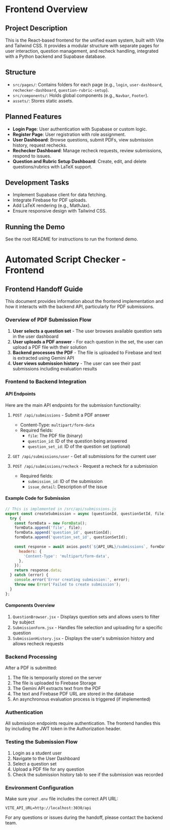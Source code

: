 # Frontend Overview

## Project Description
This is the React-based frontend for the unified exam system, built with Vite and Tailwind CSS. It provides a modular structure with separate pages for user interaction, question management, and recheck handling, integrated with a Python backend and Supabase database.

## Structure
- `src/pages/`: Contains folders for each page (e.g., `login`, `user-dashboard`, `rechecker-dashboard`, `question-rubric-setup`).
- `src/components/`: Holds global components (e.g., `Navbar`, `Footer`).
- `assets/`: Stores static assets.

## Planned Features
- **Login Page**: User authentication with Supabase or custom logic.
- **Register Page**: User registration with role assignment.
- **User Dashboard**: Browse questions, submit PDFs, view submission history, request rechecks.
- **Rechecker Dashboard**: Manage recheck requests, review submissions, respond to issues.
- **Question and Rubric Setup Dashboard**: Create, edit, and delete questions/rubrics with LaTeX support.

## Development Tasks
- Implement Supabase client for data fetching.
- Integrate Firebase for PDF uploads.
- Add LaTeX rendering (e.g., MathJax).
- Ensure responsive design with Tailwind CSS.

## Running the Demo
See the root README for instructions to run the frontend demo.

# Automated Script Checker - Frontend

## Frontend Handoff Guide

This document provides information about the frontend implementation and how it interacts with the backend API, particularly for PDF submissions.

### Overview of PDF Submission Flow

1. **User selects a question set** - The user browses available question sets in the user dashboard
2. **User uploads a PDF answer** - For each question in the set, the user can upload a PDF file with their solution
3. **Backend processes the PDF** - The file is uploaded to Firebase and text is extracted using Gemini API
4. **User views submission history** - The user can see their past submissions including evaluation results

### Frontend to Backend Integration

#### API Endpoints

Here are the main API endpoints for the submission functionality:

1. `POST /api/submissions` - Submit a PDF answer
   - Content-Type: `multipart/form-data`
   - Required fields:
     - `file`: The PDF file (binary)
     - `question_id`: ID of the question being answered
     - `question_set_id`: ID of the question set (optional)

2. `GET /api/submissions/user` - Get all submissions for the current user

3. `POST /api/submissions/recheck` - Request a recheck for a submission
   - Required fields:
     - `submission_id`: ID of the submission
     - `issue_detail`: Description of the issue

#### Example Code for Submission

```jsx
// This is implemented in /src/api/submissions.js
export const createSubmission = async (questionId, questionSetId, file) => {
  try {
    const formData = new FormData();
    formData.append('file', file);
    formData.append('question_id', questionId);
    formData.append('question_set_id', questionSetId);
    
    const response = await axios.post(`${API_URL}/submissions`, formData, {
      headers: {
        'Content-Type': 'multipart/form-data',
      },
    });
    return response.data;
  } catch (error) {
    console.error('Error creating submission:', error);
    throw new Error('Failed to create submission');
  }
};
```

#### Components Overview

1. `QuestionBrowser.jsx` - Displays question sets and allows users to filter by subject
2. `SubmissionForm.jsx` - Handles file selection and uploading for a specific question
3. `SubmissionHistory.jsx` - Displays the user's submission history and allows recheck requests

### Backend Processing

After a PDF is submitted:

1. The file is temporarily stored on the server
2. The file is uploaded to Firebase Storage
3. The Gemini API extracts text from the PDF
4. The text and Firebase PDF URL are stored in the database
5. An asynchronous evaluation process is triggered (if implemented)

### Authentication

All submission endpoints require authentication. The frontend handles this by including the JWT token in the Authorization header.

### Testing the Submission Flow

1. Login as a student user
2. Navigate to the User Dashboard
3. Select a question set
4. Upload a PDF file for any question
5. Check the submission history tab to see if the submission was recorded

### Environment Configuration

Make sure your `.env` file includes the correct API URL:

```
VITE_API_URL=http://localhost:3030/api
```

For any questions or issues during the handoff, please contact the backend team.
